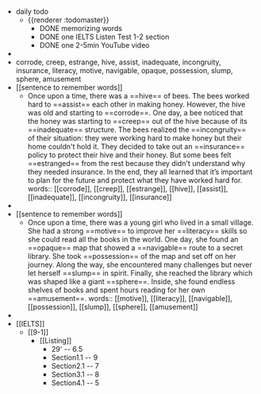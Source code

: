 - daily todo
	- {{renderer :todomaster}}
		- DONE memorizing words
		- DONE one IELTS Listen Test 1-2 section
		- DONE one 2-5min YouTube video
-
- corrode, creep, estrange, hive, assist, inadequate, incongruity, insurance, literacy, motive, navigable, opaque, possession, slump, sphere, amusement
- [[sentence to remember words]]
	- Once upon a time, there was a ==hive== of bees. The bees worked hard to ==assist== each other in making honey. However, the hive was old and starting to ==corrode==. One day, a bee noticed that the honey was starting to ==creep== out of the hive because of its ==inadequate== structure. The bees realized the ==incongruity== of their situation: they were working hard to make honey but their home couldn't hold it. They decided to take out an ==insurance== policy to protect their hive and their honey. But some bees felt ==estranged== from the rest because they didn't understand why they needed insurance. In the end, they all learned that it’s important to plan for the future and protect what they have worked hard for.
	  words:: [[corrode]], [[creep]], [[estrange]], [[hive]], [[assist]], [[inadequate]], [[incongruity]], [[insurance]]
-
- [[sentence to remember words]]
	- Once upon a time, there was a young girl who lived in a small village. She had a strong ==motive== to improve her ==literacy== skills so she could read all the books in the world. One day, she found an ==opaque== map that showed a ==navigable== route to a secret library. She took ==possession== of the map and set off on her journey. Along the way, she encountered many challenges but never let herself ==slump== in spirit. Finally, she reached the library which was shaped like a giant ==sphere==. Inside, she found endless shelves of books and spent hours reading for her own ==amusement==.
	  words:: [[motive]], [[literacy]], [[navigable]], [[possession]], [[slump]], [[sphere]], [[amusement]]
-
- [[IELTS]]
	- [[9-1]]
		- [[Listing]]
			- 29' -- 6.5
			- Section1.1 -- 9
			- Section2.1 -- 7
			- Section3.1 -- 8
			- Section4.1 -- 5